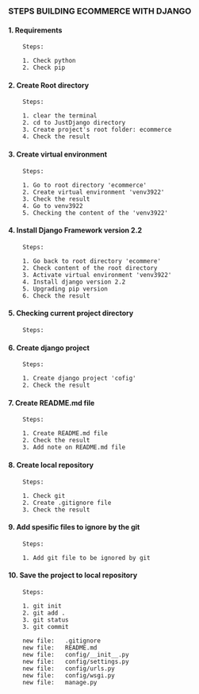 ### STEPS BUILDING ECOMMERCE WITH DJANGO


#### 1. Requirements

        Steps:

        1. Check python
        2. Check pip


#### 2. Create Root directory

        Steps:

        1. clear the terminal
        2. cd to JustDjango directory
        3. Create project's root folder: ecommerce
        4. Check the result


#### 3. Create virtual environment

        Steps:
        
        1. Go to root directory 'ecommerce'
        2. Create virtual environment 'venv3922'
        3. Check the result
        4. Go to venv3922
        5. Checking the content of the 'venv3922'


#### 4. Install Django Framework version 2.2

        Steps:

        1. Go back to root directory 'ecommere' 
        2. Check content of the root directory
        3. Activate virtual environment 'venv3922'
        4. Install django version 2.2
        5. Upgrading pip version
        6. Check the result


#### 5. Checking current project directory

        Steps:


#### 6. Create django project

        Steps:

        1. Create django project 'cofig'
        2. Check the result


#### 7. Create README.md file

        Steps:

        1. Create README.md file
        2. Check the result
        3. Add note on README.md file
 

#### 8. Create local repository

        Steps:

        1. Check git
        2. Create .gitignore file
        3. Check the result
 

#### 9. Add spesific files to ignore by the git

        Steps:

        1. Add git file to be ignored by git
 

#### 10. Save the project to local repository

        Steps:

        1. git init
        2. git add .
        3. git status
        3. git commit

        new file:   .gitignore
        new file:   README.md
        new file:   config/__init__.py
        new file:   config/settings.py
        new file:   config/urls.py
        new file:   config/wsgi.py
        new file:   manage.py

